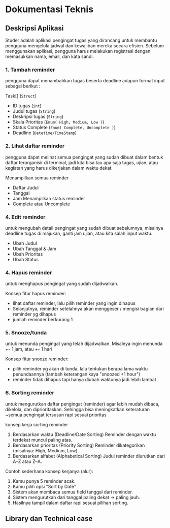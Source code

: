 # Dokumentasi Teknis

## Deskripsi Aplikasi
Studer adalah aplikasi pengingat tugas yang dirancang untuk membantu pengguna mengelola jadwal dan kewajiban mereka secara efisien. Sebelum menggunakan aplikasi, pengguna harus melakukan registrasi dengan memasukkan nama, email, dan kata sandi.

### 1. ⁠Tambah reminder
pengguna dapat menambahkan tugas beserta deadline adapun format input sebagai berikut :

Task[] (`Struct`)
- ID tugas (`int`)
- Judul tugas (`String`)
- Deskripsi tugas (`String`)
- Skala Prioritas (`Enum( High, Medium, Low )`)
- Status Complete (`Enum( Complete, Uncomplete )`)
- Deadline (`Datetime/TimeStamp`)

### 2. ⁠Lihat daftar reminder
pengguna dapat melihat semua pengingat yang sudah dibuat dalam bentuk daftar terorganisir di terminal, jadi kita bisa tau apa saja tugas, ujian, atau kegiatan yang harus dikerjakan dalam waktu dekat.

Menampilkan semua reminder 
- Daftar Judul  
- Tanggal
- Jam 
Menampilkan status reminder
- Complete atau Uncomplete
### 4. ⁠Edit reminder
untuk mengubah detail pengingat yang sudah dibuat sebelumnya, misalnya deadline tugas di majukan, ganti jam ujian, atau kita salah input waktu.

- Ubah Judul 
- Ubah Tanggal & Jam 
- Ubah Prioritas 
- Ubah Status
### 4. ⁠Hapus reminder
untuk menghapus pengingat yang sudah dijadwalkan.

Konsep fitur hapus reminder:
* lihat daftar reminder, lalu pilih reminder yang ingin dihapus
* Selanjutnya, reminder setelahnya akan menggeser / mengisi bagian dari reminder yg dihapus
* jumlah reminder berkurang 1

### 5. ⁠Snooze/tunda
untuk menunda pengingat yang telah dijadwalkan. Misalnya ingin menunda +- 1 jam, atau +- 1 hari

Konsep fitur snooze reminder:
* pilih reminder yg akan di tunda, lalu tentukan berapa lama waktu penundaannya (tambah keterangan kaya "snoozed +1 hour")
* reminder tidak dihapus tapi hanya diubah waktunya jadi lebih lambat
### 6. ⁠Sorting reminder
untuk mengurutkan daftar pengingat (reminder) agar lebih mudah dibaca, dikelola, dan diprioritaskan.
Sehingga bisa meningkatkan keteraturan ~semua pengingat tersusun rapi sesuai prioritas

konsep kerja sorting reminder
1. Berdasarkan waktu (Deadline/Date Sorting)
Reminder dengan waktu terdekat muncul paling atas.
2. Berdasarkan prioritas (Priority Sorting)
Reminder dikategorikan (misalnya: High, Medium, Low).
3. Berdasarkan alfabet (Alphabetical Sorting)
Judul reminder diurutkan dari A–Z atau Z–A.

Contoh sederhana konsep kerjanya (alur):
1. Kamu punya 5 reminder acak.
2. Kamu pilih opsi "Sort by Date"
3. Sistem akan membaca semua field tanggal dari reminder.
4. Sistem mengurutkan dari tanggal paling dekat → paling jauh.
5. Hasilnya tampil dalam daftar rapi sesuai pilihan sorting.
## Library dan Technical case

